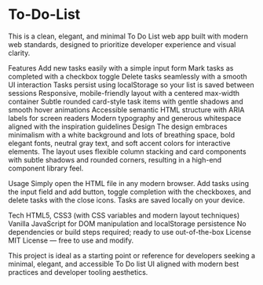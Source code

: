 # To-Do-List
This is a clean, elegant, and minimal To Do List web app built with modern web standards, designed to prioritize developer experience and visual clarity.

Features
Add new tasks easily with a simple input form
Mark tasks as completed with a checkbox toggle
Delete tasks seamlessly with a smooth UI interaction
Tasks persist using localStorage so your list is saved between sessions
Responsive, mobile-friendly layout with a centered max-width container
Subtle rounded card-style task items with gentle shadows and smooth hover animations
Accessible semantic HTML structure with ARIA labels for screen readers
Modern typography and generous whitespace aligned with the inspiration guidelines
Design
The design embraces minimalism with a white background and lots of breathing space, bold elegant fonts, neutral gray text, and soft accent colors for interactive elements. The layout uses flexible column stacking and card components with subtle shadows and rounded corners, resulting in a high-end component library feel.

Usage
Simply open the HTML file in any modern browser. Add tasks using the input field and add button, toggle completion with the checkboxes, and delete tasks with the close icons. Tasks are saved locally on your device.

Tech
HTML5, CSS3 (with CSS variables and modern layout techniques)
Vanilla JavaScript for DOM manipulation and localStorage persistence
No dependencies or build steps required; ready to use out-of-the-box
License
MIT License — free to use and modify.

This project is ideal as a starting point or reference for developers seeking a minimal, elegant, and accessible To Do list UI aligned with modern best practices and developer tooling aesthetics.
